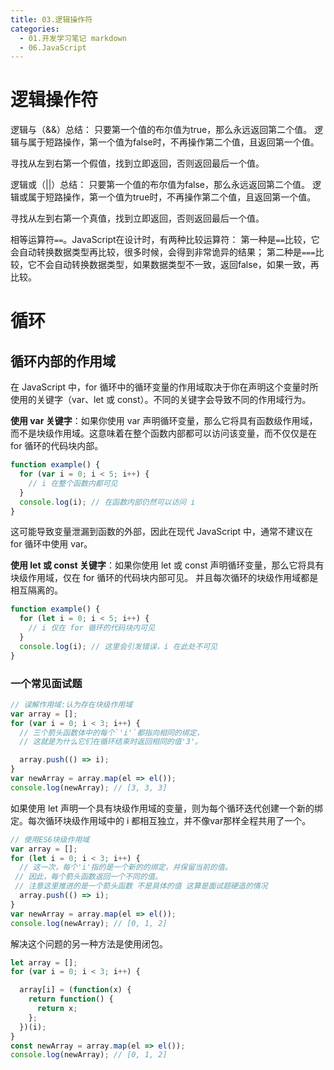 ```yaml
---
title: 03.逻辑操作符
categories:
  - 01.开发学习笔记 markdown
  - 06.JavaScript
---
```


# 逻辑操作符
逻辑与（&&）总结：
只要第一个值的布尔值为true，那么永远返回第二个值。
逻辑与属于短路操作，第一个值为false时，不再操作第二个值，且返回第一个值。

寻找从左到右第一个假值，找到立即返回，否则返回最后一个值。

逻辑或（||）总结：
只要第一个值的布尔值为false，那么永远返回第二个值。
逻辑或属于短路操作，第一个值为true时，不再操作第二个值，且返回第一个值。

寻找从左到右第一个真值，找到立即返回，否则返回最后一个值。




相等运算符`==`。JavaScript在设计时，有两种比较运算符：
第一种是`==`比较，它会自动转换数据类型再比较，很多时候，会得到非常诡异的结果；
第二种是`===`比较，它不会自动转换数据类型，如果数据类型不一致，返回false，如果一致，再比较。


# 循环

## 循环内部的作用域

在 JavaScript 中，for 循环中的循环变量的作用域取决于你在声明这个变量时所使用的关键字（var、let 或 const）。不同的关键字会导致不同的作用域行为。

**使用 var 关键字**：如果你使用 var 声明循环变量，那么它将具有函数级作用域，而不是块级作用域。这意味着在整个函数内部都可以访问该变量，而不仅仅是在 for 循环的代码块内部。
```js
function example() {
  for (var i = 0; i < 5; i++) {
    // i 在整个函数内都可见
  }
  console.log(i); // 在函数内部仍然可以访问 i
}
```
这可能导致变量泄漏到函数的外部，因此在现代 JavaScript 中，通常不建议在 for 循环中使用 var。

**使用 let 或 const 关键字**：如果你使用 let 或 const 声明循环变量，那么它将具有块级作用域，仅在 for 循环的代码块内部可见。
并且每次循环的块级作用域都是相互隔离的。
```js
function example() {
  for (let i = 0; i < 5; i++) {
    // i 仅在 for 循环的代码块内可见
  }
  console.log(i); // 这里会引发错误，i 在此处不可见
}
```

### 一个常见面试题
```js
// 误解作用域:认为存在块级作用域
var array = [];
for (var i = 0; i < 3; i++) {
  // 三个箭头函数体中的每个`'i'`都指向相同的绑定，
  // 这就是为什么它们在循环结束时返回相同的值'3'。

  array.push(() => i);
}
var newArray = array.map(el => el());
console.log(newArray); // [3, 3, 3]
```

如果使用 let 声明一个具有块级作用域的变量，则为每个循环迭代创建一个新的绑定。每次循环块级作用域中的 i 都相互独立，并不像var那样全程共用了一个。
```js
// 使用ES6块级作用域
var array = [];
for (let i = 0; i < 3; i++) {
  // 这一次，每个'i'指的是一个新的的绑定，并保留当前的值。
 // 因此，每个箭头函数返回一个不同的值。
 // 注意这里推进的是一个箭头函数 不是具体的值 这算是面试题硬造的情况
  array.push(() => i);
}
var newArray = array.map(el => el());
console.log(newArray); // [0, 1, 2]
```
解决这个问题的另一种方法是使用闭包。

```js
let array = [];
for (var i = 0; i < 3; i++) {

  array[i] = (function(x) {
    return function() {
      return x;
    };
  })(i);
}
const newArray = array.map(el => el());
console.log(newArray); // [0, 1, 2]  
```